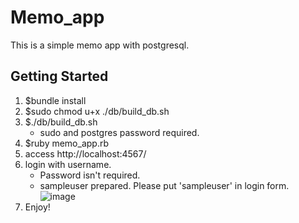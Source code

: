 # Memo_app 
This is a simple memo app with postgresql.
## Getting Started
1. $bundle install
2. $sudo chmod u+x ./db/build_db.sh
3. $./db/build_db.sh
    * sudo and postgres password required.  
5. $ruby memo_app.rb
4. access http://localhost:4567/
5. login with username.
   * Password isn't required.
   * sampleuser prepared. Please put 'sampleuser' in login form.
   ![image](https://github.com/seicho/Memo_app/assets/16710992/ca7dff61-44c9-4e5d-aae2-a8461a170616)
6. Enjoy!
